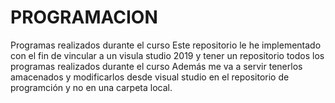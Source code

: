 # PROGRAMACION
Programas realizados durante el curso
Este repositorio le he implementado con el fin de vincular a un visula studio 2019
y tener un repositorio todos  los programas realizados durante el curso
Además me va a servir tenerlos amacenados y modificarlos desde visual studio en el 
repositorio de programción y no en una carpeta local.
